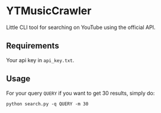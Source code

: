 # YTMusicCrawler
Little CLI tool for searching on YouTube using the official API.
## Requirements
Your api key in `api_key.txt`.
## Usage 
For your query `QUERY` if you want to get 30 results, simply do:

```
python search.py -q QUERY -m 30
```

